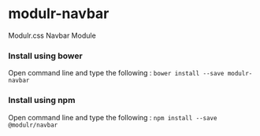 # modulr-navbar

Modulr.css Navbar Module

### Install using bower
Open command line and type the following : ``` bower install --save modulr-navbar ```

### Install using npm
Open command line and type the following : ``` npm install --save @modulr/navbar ```
